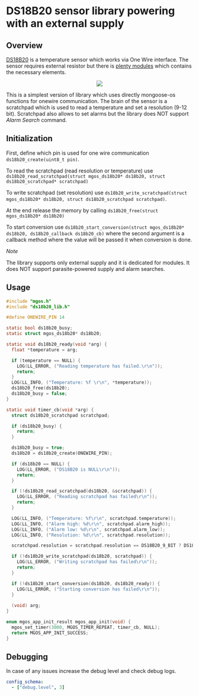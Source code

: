 # DS18B20 sensor library powering with an external supply


## Overview

[DS18B20](https://cdn.sparkfun.com/datasheets/Sensors/Temp/DS18B20.pdf) is a temperature sensor which works via One Wire interface. The sensor requires external resistor but there is [plenty modules](https://www.aliexpress.com/item/Free-Shipping-MLX90615-infrared-non-contact-temperature-measurement-sensor-module-IIC-communication/32242626689.html) which contains the necessary elements.

<p align="center">
  <img src="https://ae01.alicdn.com/kf/HTB1QcqIeGLN8KJjSZFKq6z7NVXat/DS18B20-single-bus-digital-temperature-sensor-module-for-Arduino.jpg">
</p> 

This is a simplest version of library which uses directly mongoose-os functions for onewire communication. The brain of the sensor is a scratchpad which is used to read a temperature and set a resolution (9-12 bit). Scratchpad also allows to set alarms but the library does NOT support *Alarm Search* command.

## Initialization

First, define which pin is used for one wire communication `ds18b20_create(uint8_t pin)`.

To read the scratchpad (read resolution or temperature) use `ds18b20_read_scratchpad(struct mgos_ds18b20* ds18b20, struct ds18b20_scratchpad* scratchpad)`

To write scratchpad (set resolution) use `ds18b20_write_scratchpad(struct mgos_ds18b20* ds18b20, struct ds18b20_scratchpad scratchpad)`.

At the end release the memory by calling `ds18b20_free(struct mgos_ds18b20* ds18b20)`

To start conversion use `ds18b20_start_conversion(struct mgos_ds18b20* ds18b20, ds18b20_callback ds18b20_cb)` where the second argument is a callback method where the value will be passed it when conversion is done.

_Note_

The library supports only external supply and it is dedicated for modules. It does NOT support parasite-powered supply and alarm searches.

## Usage

```c
#include "mgos.h"
#include "ds18b20_lib.h"

#define ONEWIRE_PIN 14

static bool ds18b20_busy;
static struct mgos_ds18b20* ds18b20;

static void ds18b20_ready(void *arg) {
  float *temperature = arg;

  if (temperature == NULL) {
    LOG(LL_ERROR, ("Reading temperature has failed.\r\n"));
    return;
  }
  LOG(LL_INFO, ("Temperature: %f \r\n", *temperature));
  ds18b20_free(ds18b20);
  ds18b20_busy = false;
}

static void timer_cb(void *arg) {
  struct ds18b20_scratchpad scratchpad;

  if (ds18b20_busy) {
    return;
  } 

  ds18b20_busy = true;
  ds18b20 = ds18b20_create(ONEWIRE_PIN);

  if (ds18b20 == NULL) {
    LOG(LL_ERROR, ("DS18B20 is NULL\r\n"));
    return;
  }

  if (!ds18b20_read_scratchpad(ds18b20, &scratchpad)) {
    LOG(LL_ERROR, ("Reading scratchpad has failed\r\n"));
    return;
  }

  LOG(LL_INFO, ("Temperature: %f\r\n", scratchpad.temperature));
  LOG(LL_INFO, ("Alarm high: %d\r\n", scratchpad.alarm_high));
  LOG(LL_INFO, ("Alarm low: %d\r\n", scratchpad.alarm_low));
  LOG(LL_INFO, ("Resolution: %d\r\n", scratchpad.resolution));

  scratchpad.resolution = scratchpad.resolution == DS18B20_9_BIT ? DS18B20_12_BIT : DS18B20_9_BIT;

  if (!ds18b20_write_scratchpad(ds18b20, scratchpad)) {
    LOG(LL_ERROR, ("Writing scratchpad has failed\r\n"));
    return;
  }

  if (!ds18b20_start_conversion(ds18b20, ds18b20_ready)) {
    LOG(LL_ERROR, ("Starting conversion has failed\r\n"));
  }
  
  (void) arg;
}

enum mgos_app_init_result mgos_app_init(void) {
  mgos_set_timer(3000, MGOS_TIMER_REPEAT, timer_cb, NULL);
  return MGOS_APP_INIT_SUCCESS;
}
```

## Debugging

In case of any issues increase the debug level and check debug logs. 

```yaml
config_schema:
  - ["debug.level", 3]
```